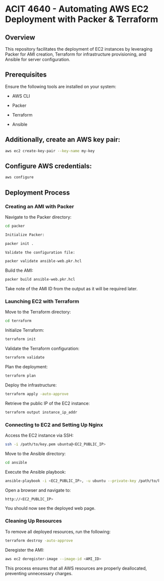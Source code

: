 # ACIT 4640 - Automating AWS EC2 Deployment with Packer & Terraform

## Overview

This repository facilitates the deployment of EC2 instances by leveraging Packer for AMI creation, Terraform for infrastructure provisioning, and Ansible for server configuration.

## Prerequisites

Ensure the following tools are installed on your system:

- AWS CLI

- Packer

- Terraform

- Ansible

## Additionally, create an AWS key pair:

```sh
aws ec2 create-key-pair --key-name my-key
```

## Configure AWS credentials:
```sh
aws configure
```
## Deployment Process

### Creating an AMI with Packer

Navigate to the Packer directory:
```sh
cd packer

Initialize Packer:

packer init .

Validate the configuration file:

packer validate ansible-web.pkr.hcl
```
Build the AMI:
```sh
packer build ansible-web.pkr.hcl
```
Take note of the AMI ID from the output as it will be required later.

### Launching EC2 with Terraform

Move to the Terraform directory:
```sh
cd terraform
```
Initialize Terraform:
```sh
terraform init
```
Validate the Terraform configuration:
```sh
terraform validate
```
Plan the deployment:
```sh
terraform plan
```
Deploy the infrastructure:
```sh
terraform apply -auto-approve
```
Retrieve the public IP of the EC2 instance:
```sh
terraform output instance_ip_addr
```
### Connecting to EC2 and Setting Up Nginx

Access the EC2 instance via SSH:
```sh
ssh -i /path/to/key.pem ubuntu@<EC2_PUBLIC_IP>
```
Move to the Ansible directory:
```sh
cd ansible
```
Execute the Ansible playbook:
```sh
ansible-playbook -i <EC2_PUBLIC_IP>, -u ubuntu --private-key /path/to/key.pem playbook.yml
```
Open a browser and navigate to:
```sh
http://<EC2_PUBLIC_IP>
```
You should now see the deployed web page.

### Cleaning Up Resources

To remove all deployed resources, run the following:
```sh
terraform destroy -auto-approve
```
Deregister the AMI:
```sh
aws ec2 deregister-image --image-id <AMI_ID>
```
This process ensures that all AWS resources are properly deallocated, preventing unnecessary charges.
